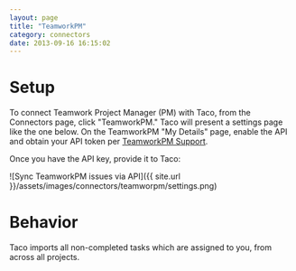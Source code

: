 ```yaml
---
layout: page
title: "TeamworkPM"
category: connectors
date: 2013-09-16 16:15:02
---
```


# Setup

To connect Teamwork Project Manager (PM) with Taco, from the Connectors
page, click "TeamworkPM." Taco will present a settings page like the one
below. On the TeamworkPM "My Details" page, enable the API and obtain
your API token per [TeamworkPM Support](http://developer.teamworkpm.net/enabletheapiandgetyourkey).

Once you have the API key, provide it to Taco:

![Sync TeamworkPM issues via API]({{ site.url }}/assets/images/connectors/teamworpm/settings.png)


# Behavior

Taco imports all non-completed tasks which are assigned to you, from across all projects.
